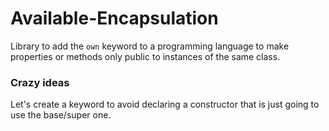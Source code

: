 # Available-Encapsulation
Library to add the `own` keyword to a programming language to make properties or methods only public to instances of the same class.

### Crazy ideas

Let's create a keyword to avoid declaring a constructor that is just going to use the base/super one.
